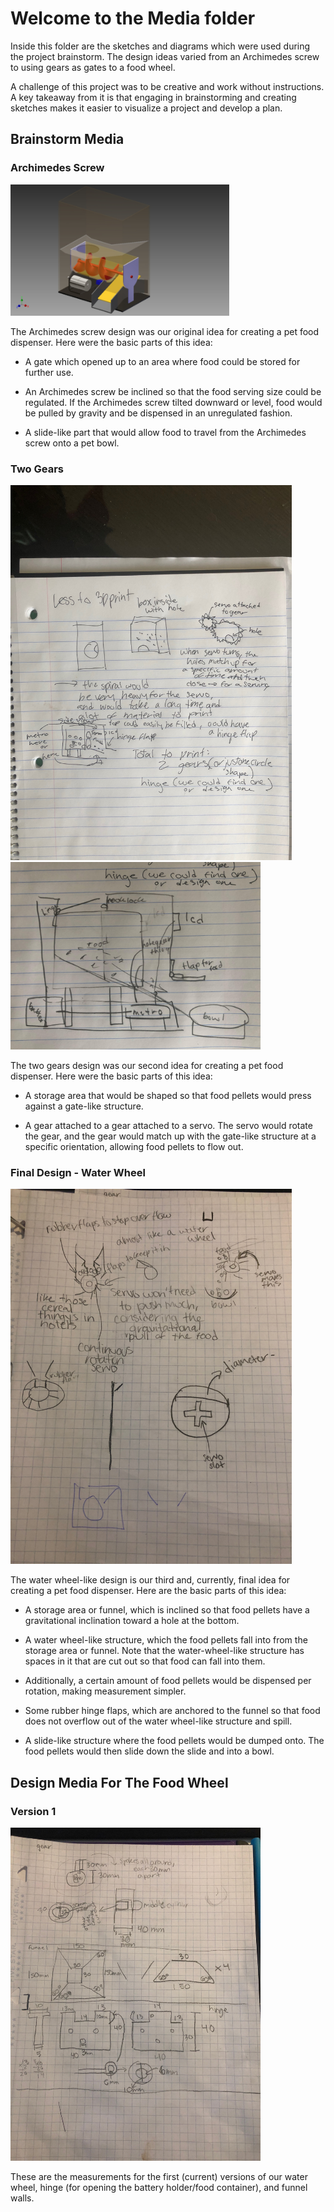 # Welcome to the Media folder
 
Inside this folder are the sketches and diagrams which were used during the project brainstorm. 
The design ideas varied from an Archimedes screw to using gears as gates to a food wheel. 
 
A challenge of this project was to be creative and work without instructions. A key takeaway from it is that engaging 
in brainstorming and creating sketches makes it easier to visualize a project and develop a plan.
 
## Brainstorm Media
 
### Archimedes Screw
 
<img src="https://github.com/vcraghe32/Pet_Food_Dispenser/blob/main/Media/Pet_Food_Dispenser-Archimedes_Screw_Design_Idea.JPG.jpg" width="350">
 
The Archimedes screw design was our original idea for creating a pet food dispenser. Here were the basic parts of this idea:
 
* A gate which opened up to an area where food could be stored for further use.
 
* An Archimedes screw be inclined so that the food serving size could be regulated. If the Archimedes screw tilted 
  downward or level, food would be pulled by gravity and be dispensed in an unregulated fashion.
 
* A slide-like part that would allow food to travel from the Archimedes screw onto a pet bowl.
 
### Two Gears
 
<img src="https://github.com/vcraghe32/Pet_Food_Dispenser/blob/main/Media/Pet_Food_Dispenser-Two_Gears_Design_Brainstorm.JPG" width="450"><img src="https://github.com/vcraghe32/Pet_Food_Dispenser/blob/main/Media/Pet_Food_Dispenser-Two_Gears_Design_Full_View.JPG.jpg" width="400">
 
The two gears design was our second idea for creating a pet food dispenser. Here were the basic parts of this idea:
 
* A storage area that would be shaped so that food pellets would press against a gate-like structure.
 
* A gear attached to a gear attached to a servo. The servo would rotate the gear, and the gear would match up with 
  the gate-like structure at a specific orientation, allowing food pellets to flow out.
 
 
### Final Design - Water Wheel
 
<img src="https://github.com/vcraghe32/Pet_Food_Dispenser/blob/main/Media/Pet_Food_Dispenser-Food_Wheel_Design_Brainstorm.JPG" width="450">
 
The water wheel-like design is our third and, currently, final idea for creating a pet food dispenser. 
Here are the basic parts of this idea:
 
* A storage area or funnel, which is inclined so that food pellets have a gravitational inclination toward a hole at 
  the bottom. 
 
* A water wheel-like structure, which the food pellets fall into from the storage area or funnel. Note that the water-wheel-like 
  structure has spaces in it that are cut out so that food can fall into them.
 
 * Additionally, a certain amount of food pellets would be dispensed per rotation, making measurement simpler.
  
* Some rubber hinge flaps, which are anchored to the funnel so that food does not overflow out of the water wheel-like 
  structure and spill.
 
* A slide-like structure where the food pellets would be dumped onto. The food pellets would then slide down the slide 
  and into a bowl. 
 
## Design Media For The Food Wheel
 
### Version 1
 
<img src="https://github.com/vcraghe32/Pet_Food_Dispenser/blob/main/Media/Pet_Food_Dispenser-Food_Wheel_Design_Planning.JPG" width="400">
 
These are the measurements for the first (current) versions of our water wheel, hinge (for opening the battery holder/food container), and funnel walls. 
 
 

